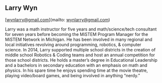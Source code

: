 ## Larry Wyn

[wynlarry@gmail.com](mailto: wynlarry@gmail.com)

Larry was a math instructor for five years and math/science/tech consultant for seven years before becoming the MiSTEM Program Manager for the MiSTEM Network in Michigan. He has been involved in many regional and local initiatives revolving around programming, robotics, & computer science. In 2014, Larry supported multiple school districts in the creation of middle school Robotics & Coding teams and host an annual competition for those school districts. He holds a master’s degree in Educational Leadership and a bachelors in secondary education with an emphasis on math and physics. In his spare time he enjoys spending time at the movie theatre, playing video/board games, and being involved in anything “nerdy.”
